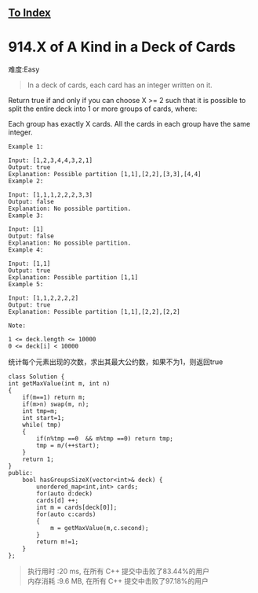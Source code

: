 [To Index](/index.md)
---
# 914.X of A Kind in a Deck of Cards
难度:Easy
> In a deck of cards, each card has an integer written on it.

Return true if and only if you can choose X >= 2 such that it is possible to split the entire deck into 1 or more groups of cards, where:

Each group has exactly X cards.
All the cards in each group have the same integer.
 

```
Example 1:

Input: [1,2,3,4,4,3,2,1]
Output: true
Explanation: Possible partition [1,1],[2,2],[3,3],[4,4]
Example 2:

Input: [1,1,1,2,2,2,3,3]
Output: false
Explanation: No possible partition.
Example 3:

Input: [1]
Output: false
Explanation: No possible partition.
Example 4:

Input: [1,1]
Output: true
Explanation: Possible partition [1,1]
Example 5:

Input: [1,1,2,2,2,2]
Output: true
Explanation: Possible partition [1,1],[2,2],[2,2]

Note:

1 <= deck.length <= 10000
0 <= deck[i] < 10000
```
统计每个元素出现的次数，求出其最大公约数，如果不为1，则返回true

```
class Solution {
int getMaxValue(int m, int n)
{
    if(m==1) return m;
    if(m>n) swap(m, n);
    int tmp=m;
    int start=1;
    while( tmp)
    {
        if(n%tmp ==0  && m%tmp ==0) return tmp;
        tmp = m/(++start);
    }
    return 1;
}
public:
    bool hasGroupsSizeX(vector<int>& deck) {
        unordered_map<int,int> cards;
        for(auto d:deck)
        cards[d] ++;
        int m = cards[deck[0]];
        for(auto c:cards)
        {
            m = getMaxValue(m,c.second);
        }
        return m!=1;
    }
};
```
> 执行用时 :20 ms, 在所有 C++ 提交中击败了83.44%的用户   
内存消耗 :9.6 MB, 在所有 C++ 提交中击败了97.18%的用户
